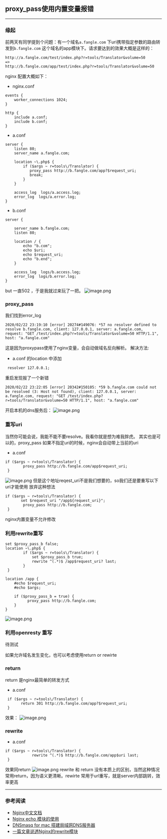 ## proxy_pass使用内置变量报错

---



### 缘起

前两天有同学提到个问题：有一个域名`a.fangle.com` 下uri携带指定参数的路由转发到`b.fangle.com` 这个域名的app模块下。请求要达到的效果大概是这样的：

```
http://a.fangle.com/test/index.php?r=tools/Translator&volume=50
=> 
http://b.fangle.com/app/test/index.php?r=tools/Translator&volume=50
```
nginx 配置大概如下：
- nginx.conf
```
events {
    worker_connections 1024;
}

http {
    include a.conf;
    include b.conf;
}
```
-  a.conf
```
server {
    listen 80;
    server_name a.fangle.com;
 
    location ~\.php$ {
        if ($args ~ r=tools\/Translator) {  
           proxy_pass http://b.fangle.com/app?$request_uri;
           break;
        }
    }

    access_log  logs/a.access.log;
    error_log  logs/a.error.log;
}
```
- b.conf
```
server {

    server_name b.fangle.com;
    listen 80;

    location / {
        echo "b.com";
        echo $uri;
        echo $request_uri;
        echo "b.end";
    }

    access_log  logs/b.access.log;
    error_log  logs/b.error.log;
}
```
but 一直502 ，于是我就过来玩了一把。
![image.png](https://upload-images.jianshu.io/upload_images/5261067-7fdb0d587425e2e5.png?imageMogr2/auto-orient/strip%7CimageView2/2/w/1240)

### proxy_pass 
我们找到error_log
```
2020/02/22 23:19:10 [error] 20274#149076: *57 no resolver defined to resolve b.fangle.com, client: 127.0.0.1, server: a.fangle.com, request: "GET /test/index.php?r=tools/Translator&volume=50 HTTP/1.1", host: "a.fangle.com"
```
这是因为proxypass使用了nginx变量，会自动做域名反向解析。
解决方法:
- a.conf  的location 中添加
```
 resolver 127.0.0.1;
```
重启发现报了一个新错
```
2020/02/22 23:22:05 [error] 20342#150105: *59 b.fangle.com could not be resolved (3: Host not found), client: 127.0.0.1, server: a.fangle.com, request: "GET /test/index.php?r=tools/Translator&volume=50 HTTP/1.1", host: "a.fangle.com"
```
开启本机的dns服务后：
 ![image.png](https://upload-images.jianshu.io/upload_images/5261067-012169802196cf91.png?imageMogr2/auto-orient/strip%7CimageView2/2/w/1240)


### 重写uri
当然你可能会说，我能不能不要resolve。我看你就是想为难我胖虎。
其实也是可以的，proxy_pass 如果不指定uri的时候，nginx会自动带上当前的uri
- a.conf
```
if ($args ~ r=tools\/Translator) {   
        proxy_pass http://b.fangle.com/app$request_uri;
 }
```
![image.png](https://upload-images.jianshu.io/upload_images/5261067-b8d30895f5356554.png?imageMogr2/auto-orient/strip%7CimageView2/2/w/1240)
但是这个地址reqest_uri不是我们想要的，so我们还是要重写以下uri才能使用 
放弃这种想法

```
if ($args ~ r=tools\/Translator) {   
       set $request_uri "/app${request_uri}"; 
        proxy_pass http://b.fangle.com;
 }
```
nginx内置变量不允许修改

### 利用rewrite重写

```
set $proxy_pass_b false;
location ~\.php$ { 
        if ($args ~ r=tools\/Translator) {  
            set $proxy_pass_b true; 
            rewrite ^(.*)$ /app$request_uri? last;
        }
 }

location /app {
    #echo $request_uri;
    #echo $args;
        
    if ($proxy_pass_b = true) {
          proxy_pass http://b.fangle.com;
    }
}
```
![image.png](https://upload-images.jianshu.io/upload_images/5261067-676cf7d77169823f.png?imageMogr2/auto-orient/strip%7CimageView2/2/w/1240)


### 利用openresty 重写
待测试

如果允许域名发生变化，也可以考虑使用return or rewirte
### return
return 是nginx最简单的转发方式
- a.conf
```
 if ($args ~ r=tools\/Translator) {  
       return 301 http://b.fangle.com/app?$request_uri;
 }
```
效果：
![image.png](https://upload-images.jianshu.io/upload_images/5261067-9c0aea87137064b1.png?imageMogr2/auto-orient/strip%7CimageView2/2/w/1240)


### rewrite
- a.conf
```
if ($args ~ r=tools\/Translator) {   
            rewrite ^(.*)$ http://b.fangle.com/app$uri last;
 }
```
效果同return
![image.png](https://upload-images.jianshu.io/upload_images/5261067-9c0aea87137064b1.png?imageMogr2/auto-orient/strip%7CimageView2/2/w/1240)
rewrite 和 return 没有本质上的区别，当然这种情况常用return，因为语义更清晰。rewirte 常用于url重写，就是server内部跳转，效率更高



---

### 参考阅读
- [Nginx中文文档](https://www.nginx.cn/doc/)
- [Nginx echo 模块的使用](https://www.jianshu.com/p/a636ca5fa8fa)
- [DNSmasq for mac 搭建局域网DNS服务器](https://www.jianshu.com/p/c1765b927aea)
- [一篇文章说透Nginx的rewrite模块](https://www.cnblogs.com/minirice/p/8872093.html)